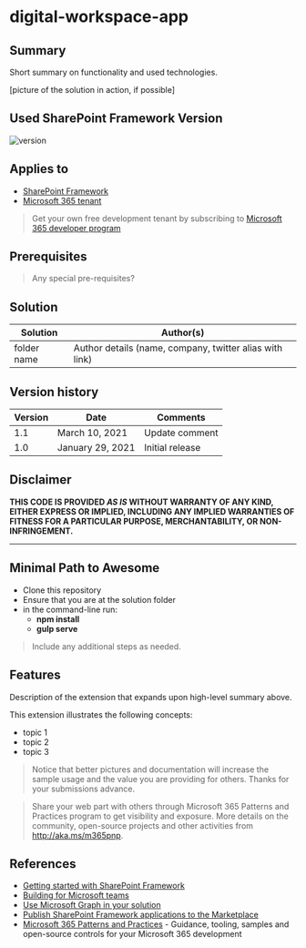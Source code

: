 # digital-workspace-app

## Summary

Short summary on functionality and used technologies.

[picture of the solution in action, if possible]

## Used SharePoint Framework Version

![version](https://img.shields.io/badge/version-1.19.0-green.svg)

## Applies to

- [SharePoint Framework](https://aka.ms/spfx)
- [Microsoft 365 tenant](https://docs.microsoft.com/en-us/sharepoint/dev/spfx/set-up-your-developer-tenant)

> Get your own free development tenant by subscribing to [Microsoft 365 developer program](http://aka.ms/o365devprogram)

## Prerequisites

> Any special pre-requisites?

## Solution

| Solution    | Author(s)                                               |
| ----------- | ------------------------------------------------------- |
| folder name | Author details (name, company, twitter alias with link) |

## Version history

| Version | Date             | Comments        |
| ------- | ---------------- | --------------- |
| 1.1     | March 10, 2021   | Update comment  |
| 1.0     | January 29, 2021 | Initial release |

## Disclaimer

**THIS CODE IS PROVIDED _AS IS_ WITHOUT WARRANTY OF ANY KIND, EITHER EXPRESS OR IMPLIED, INCLUDING ANY IMPLIED WARRANTIES OF FITNESS FOR A PARTICULAR PURPOSE, MERCHANTABILITY, OR NON-INFRINGEMENT.**

---

## Minimal Path to Awesome

- Clone this repository
- Ensure that you are at the solution folder
- in the command-line run:
  - **npm install**
  - **gulp serve**

> Include any additional steps as needed.

## Features

Description of the extension that expands upon high-level summary above.

This extension illustrates the following concepts:

- topic 1
- topic 2
- topic 3

> Notice that better pictures and documentation will increase the sample usage and the value you are providing for others. Thanks for your submissions advance.

> Share your web part with others through Microsoft 365 Patterns and Practices program to get visibility and exposure. More details on the community, open-source projects and other activities from http://aka.ms/m365pnp.

## References

- [Getting started with SharePoint Framework](https://docs.microsoft.com/en-us/sharepoint/dev/spfx/set-up-your-developer-tenant)
- [Building for Microsoft teams](https://docs.microsoft.com/en-us/sharepoint/dev/spfx/build-for-teams-overview)
- [Use Microsoft Graph in your solution](https://docs.microsoft.com/en-us/sharepoint/dev/spfx/web-parts/get-started/using-microsoft-graph-apis)
- [Publish SharePoint Framework applications to the Marketplace](https://docs.microsoft.com/en-us/sharepoint/dev/spfx/publish-to-marketplace-overview)
- [Microsoft 365 Patterns and Practices](https://aka.ms/m365pnp) - Guidance, tooling, samples and open-source controls for your Microsoft 365 development
